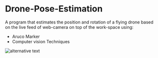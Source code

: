# Drone-Pose-Estimation
A program that estimates the position and rotation  of a flying drone based on the live feed of web-camera on top of the work-space using:
- Aruco Marker
- Computer vision Techniques


![alternative text](https://scontent-pmo1-1.xx.fbcdn.net/v/t1.15752-9/242264134_6075686145839876_2829533866579519774_n.png?_nc_cat=104&ccb=1-5&_nc_sid=ae9488&_nc_ohc=s3XXKAkjscQAX-0VZ9q&_nc_ht=scontent-pmo1-1.xx&oh=0d9961b456b1c6f4e661dc9b0704782e&oe=616B56FA "Pose estimation")
